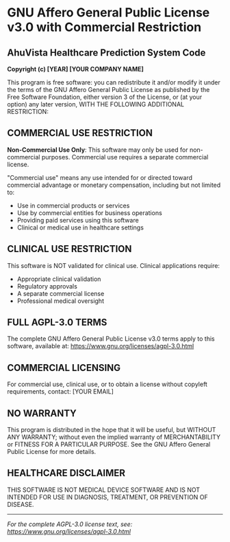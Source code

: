 # GNU Affero General Public License v3.0 with Commercial Restriction
## AhuVista Healthcare Prediction System Code

**Copyright (c) [YEAR] [YOUR COMPANY NAME]**

This program is free software: you can redistribute it and/or modify it under the terms of the GNU Affero General Public License as published by the Free Software Foundation, either version 3 of the License, or (at your option) any later version, WITH THE FOLLOWING ADDITIONAL RESTRICTION:

## COMMERCIAL USE RESTRICTION

**Non-Commercial Use Only**: This software may only be used for non-commercial purposes. Commercial use requires a separate commercial license.

"Commercial use" means any use intended for or directed toward commercial advantage or monetary compensation, including but not limited to:
- Use in commercial products or services
- Use by commercial entities for business operations
- Providing paid services using this software
- Clinical or medical use in healthcare settings

## CLINICAL USE RESTRICTION

This software is NOT validated for clinical use. Clinical applications require:
- Appropriate clinical validation
- Regulatory approvals
- A separate commercial license
- Professional medical oversight

## FULL AGPL-3.0 TERMS

The complete GNU Affero General Public License v3.0 terms apply to this software, available at: https://www.gnu.org/licenses/agpl-3.0.html

## COMMERCIAL LICENSING

For commercial use, clinical use, or to obtain a license without copyleft requirements, contact: [YOUR EMAIL]

## NO WARRANTY

This program is distributed in the hope that it will be useful, but WITHOUT ANY WARRANTY; without even the implied warranty of MERCHANTABILITY or FITNESS FOR A PARTICULAR PURPOSE. See the GNU Affero General Public License for more details.

## HEALTHCARE DISCLAIMER

THIS SOFTWARE IS NOT MEDICAL DEVICE SOFTWARE AND IS NOT INTENDED FOR USE IN DIAGNOSIS, TREATMENT, OR PREVENTION OF DISEASE.

---
*For the complete AGPL-3.0 license text, see: https://www.gnu.org/licenses/agpl-3.0.html*
